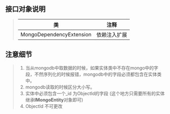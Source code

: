 ﻿## 接口对象说明
>| 类 | 注释 |
>| :-----:| :----: |
>| MongoDependencyExtension | 依赖注入扩展 |

## 注意细节
>1.  当从mongodb中取数据的时候，如果实体类中不存在mongo中的字段，不然序列化的时候报错，mongodb中的字段必须都包含在实体类中。
>2.   mongodb读取的时候区分大小写。
>3.   实体中必须包含一个_id 为ObjectId的字段 (这个地方只需要所有的实体继承<b>IMongoEntity</b>对象即可)
>4. ObjectId 不可更改